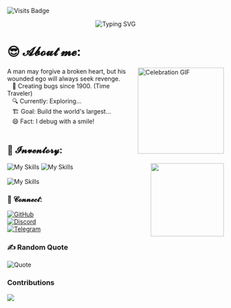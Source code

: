 ![Visits Badge](https://komarev.com/ghpvc/?username=prince-ohio&style=flat-square)

<p align="center">
    <img src="https://readme-typing-svg.demolab.com?font=Fira+Code&pause=1000&color=0366D6&center=true&width=435&lines=Hi!+Welcome+to+my+GitHub+profile.;What+are+you+exactly+searching+for%3F" alt="Typing SVG" />
</p>

# 😎 𝓐𝓫𝓸𝓾𝓽 𝓶𝓮:

  <img align=right src="https://media1.giphy.com/media/v1.Y2lkPTc5MGI3NjExbWs0aHJ1a2hlNmt5cTc1bXlsY2g4eTB4eWQxZDJqaDVnYmdmbnRjZyZlcD12MV9pbnRlcm5hbF9naWZfYnlfaWQmY3Q9Zw/YAYZh6hELIivibOJWH/giphy.gif" alt="Celebration GIF" width="200"/>

A man may forgive a broken heart, but his wounded ego will always seek revenge.<br>
  &nbsp;&nbsp; 🧠 Creating bugs since 1900. (Time Traveler)<br>
  &nbsp;&nbsp; 🔍 Currently: Exploring...<br>
  &nbsp;&nbsp; 🏗️ Goal: Build the world's largest...<br>
  &nbsp;&nbsp; 😄 Fact: I debug with a smile!
<br>
<br>
## 🧰 𝓘𝓷𝓿𝓮𝓷𝓽𝓸𝓻𝔂:
<img src="https://media3.giphy.com/media/v1.Y2lkPTc5MGI3NjExcnNtcDMxYjk5b3V0Y2tuMDR1NzlrY2pmaTRidWdjenB3Z2NpeHJkZCZlcD12MV9pbnRlcm5hbF9naWZfYnlfaWQmY3Q9Zw/VgSjnwSoqiPjRRIJ1F/giphy.gif" align="right" width="170" />


<p>
    <img src="https://skillicons.dev/icons?i=vscode,c,java,py,bash&theme=light" alt="My Skills" />
  <img src="https://skillicons.dev/icons?i=html,css,js,mongodb,express,react,nodejs" alt="My Skills" />
<br>
<br>
  <img src="https://skillicons.dev/icons?i=pr,ps,figma,asd,postman,docker,asd,windows,ubuntu,kali" alt="My Skills" />
</p>


### 🤝 𝓒𝓸𝓷𝓷𝓮𝓬𝓽:
[![GitHub](https://img.shields.io/badge/GitHub-%23121011.svg?style=for-the-badge&logo=github&logoColor=white)](https://github.com/prince-ohio)<br>
[![Discord](https://img.shields.io/badge/Discord-%237289DA.svg?style=for-the-badge&logo=discord&logoColor=white)](https://discord.com/users/1348188238107377685)<br>
[![Telegram](https://img.shields.io/badge/Telegram-2CA5E0?style=for-the-badge&logo=telegram&logoColor=white)](https://t.me/prince_ohio)
<br>

### ✍️ Random Quote

![Quote](https://quotes-github-readme.vercel.app/api?type=horizontal&theme=radical)<br> 

### Contributions
<img src="https://pacman.abozanona.me?username=prince-ohio" />

